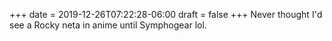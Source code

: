 +++
date = 2019-12-26T07:22:28-06:00
draft = false
+++
Never thought I'd see a Rocky neta in anime until Symphogear lol.